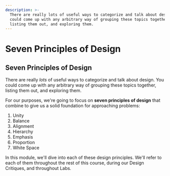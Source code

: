 ```yaml
---
description: >-
  There are really lots of useful ways to categorize and talk about design. You
  could come up with any arbitrary way of grouping these topics together,
  listing them out, and exploring them.
---
```


# Seven Principles of Design

## Seven Principles of Design

There are really _lots_ of useful ways to categorize and talk about design. You could come up with any arbitrary way of grouping these topics together, listing them out, and exploring them.

For our purposes, we're going to focus on **seven principles of design** that combine to give us a solid foundation for approaching problems:

1. Unity
2. Balance
3. Alignment
4. Hierarchy
5. Emphasis
6. Proportion
7. White Space

In this module, we'll dive into each of these design principles. We'll refer to each of them throughout the rest of this course, during our Design Critiques, and throughout Labs.

